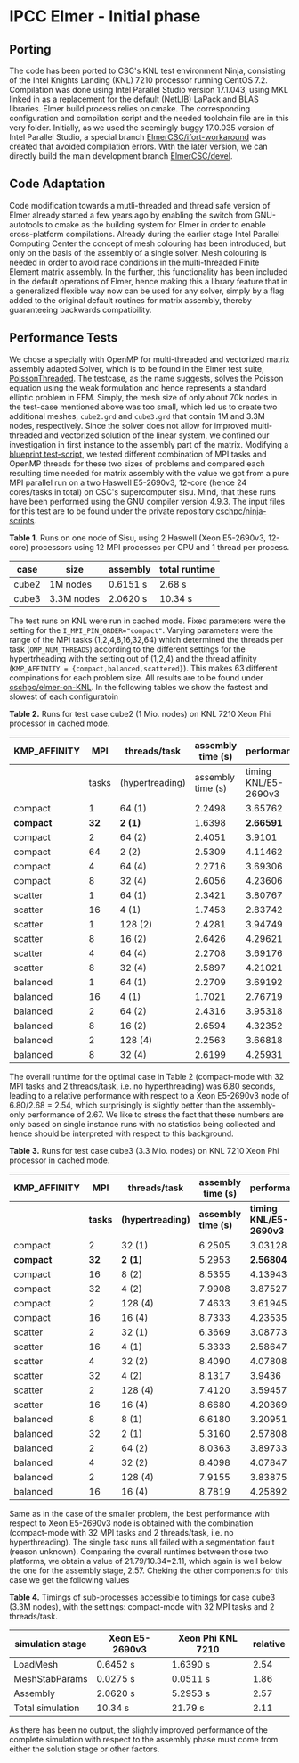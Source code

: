 # IPCC Elmer - Initial phase 

## Porting
 
The code has been ported to CSC's KNL test environment Ninja, consisting of the Intel Knights Landing
(KNL) 7210  processor running CentOS 7.2. Compilation was done using Intel Parallel Studio version 17.1.043,
using MKL linked in as a replacement for the default (NetLIB) LaPack and BLAS libraries. Elmer build process
relies on cmake. The corresponding configuration and compilation script and the needed toolchain file are in
this very folder. Initially, as we used the seemingly buggy 17.0.035 version of Intel Parallel Studio, a 
special branch [ElmerCSC/ifort-workaround](https://github.com/ElmerCSC/elmerfem/tree/ifort-workaround) 
was created that avoided compilation errors. With the later version, we can directly build the main development
branch [ElmerCSC/devel](https://github.com/ElmerCSC/elmerfem/tree/devel).

## Code Adaptation

Code modification towards a mutli-threaded and thread safe version of Elmer already started a few years ago by enabling
the switch from GNU-autotools to cmake as the building system for Elmer in order to enable cross-platform compilations.
Already during the earlier stage Intel Parallel Computing Center the concept of mesh colouring has been introduced,
but only on the basis of the assembly of a single solver. Mesh colouring is needed in order to avoid race conditions
in the multi-threaded Finite Element matrix assembly. In the further, this functionality has been included in the 
default operations of Elmer, hence making this a library feature that in a generalized flexible way now can be used for 
any solver, simply by a flag added to the original default routines for matrix assembly, thereby guaranteeing backwards
compatibility.

## Performance Tests

We chose a specially with OpenMP for multi-threaded and vectorized matrix assembly adapted Solver, which is to be
 found in the Elmer test suite, [PoissonThreaded](https://github.com/ElmerCSC/elmerfem/tree/devel/fem/tests/PoissonThreaded).
 The testcase, as the name suggests, solves the Poisson equation using the weak formulation and hence represents a standard
 elliptic problem in FEM. Simply, the mesh size of only about 70k nodes in the test-case mentioned above was too small,
 which led us to create two additional meshes, `cube2.grd` and `cube3.grd` that contain 1M and 3.3M nodes, respectively.
 Since the solver does not allow for improved multi-threaded and vectorized solution of the linear system, we confined our
 investigation in first instance to the assembly part of the matrix. Modifying a 
 [blueprint test-script](https://github.com/cschpc/ninja-scripts/tree/master/benchmarking/parametersweep), we tested different
 combination of MPI tasks and OpenMP threads for these two sizes of problems and compared each resulting time
 needed for matrix assembly with the value we got from a pure MPI parallel run on a two Haswell E5-2690v3, 12-core
 (hence 24 cores/tasks in total) on CSC's supercomputer sisu. Mind, that these runs have been performed using the GNU compiler version 4.9.3. The input files for this test are to be found under the private repository [cschpc/ninja-scripts](https://github.com/cschpc/ninja-scripts/blob/master/benchmarking/elmer/Elmer-KNL-Ninja.tar.gz).
 
**Table 1.** Runs on one node of Sisu, using 2 Haswell (Xeon E5-2690v3, 12-core) processors using 12
MPI processes per CPU and 1 thread per process.

case   | size       | assembly  | total runtime
-------|------------|-----------|---------------
 cube2 | 1M nodes   |  0.6151 s |   2.68 s
 cube3 | 3.3M nodes |  2.0620 s |  10.34 s
 
The test runs on KNL were run in cached mode. Fixed parameters were the setting for the `I_MPI_PIN_ORDER="compact"`. Varying parameters were the range of the MPI tasks (1,2,4,8,16,32,64) which determined the threads per task (`OMP_NUM_THREADS`) according to the different settings for the hypertrheading with the setting out of (1,2,4) and the thread affinity (`KMP_AFFINITY = {compact,balanced,scattered}`). This makes 63 different compinations for each problem size. All results are to be found under [cschpc/elmer-on-KNL](https://github.com/cschpc/elmer-on-KNL/blob/master/Benchmarktests.txt). In the following tables we show the fastest and slowest of each configuratoin
 
**Table 2.** Runs for test case cube2 (1 Mio. nodes) on KNL 7210 Xeon Phi processor in cached mode.

KMP_AFFINITY | MPI   | threads/task    | assembly time (s) | performance
-------------|-------|-----------------|-------------------|----------------------
             | tasks | (hypertreading) | assembly time (s) | timing KNL/E5-2690v3
compact | 1 | 64 (1) | 2.2498 | 3.65762
**compact** | **32** | **2 (1)** | 1.6398 | **2.66591**
compact | 2 | 64 (2) | 2.4051 | 3.9101
compact | 64 | 2 (2) | 2.5309 | 4.11462
compact | 4 | 64 (4) | 2.2716 | 3.69306
compact | 8 | 32 (4) | 2.6056 | 4.23606
scatter | 1 | 64 (1) | 2.3421 | 3.80767
scatter | 16 | 4 (1) | 1.7453 | 2.83742
scatter | 1 | 128 (2) | 2.4281 | 3.94749
scatter | 8 | 16 (2) | 2.6426 | 4.29621
scatter | 4 | 64 (4) | 2.2708 | 3.69176
scatter | 8 | 32 (4) | 2.5897 | 4.21021
balanced | 1 | 64 (1) | 2.2709 | 3.69192
balanced | 16 | 4 (1) | 1.7021 | 2.76719
balanced | 2 | 64 (2) | 2.4316 | 3.95318
balanced | 8 | 16 (2) | 2.6594 | 4.32352
balanced | 2 | 128 (4) | 2.2563 | 3.66818
balanced | 8 | 32 (4) | 2.6199 | 4.25931

The overall runtime for the optimal case in Table 2 (compact-mode with 32 MPI tasks and 2 threads/task, i.e. no hyperthreading) was 6.80 seconds, leading to a relative performance with respect to a Xeon E5-2690v3 node of 6.80/2.68 = 2.54, which surprisingly is slightly better than the assembly-only performance of 2.67. We like to stress the fact that these numbers are only based on single instance runs with no statistics being collected and hence should be interpreted with respect to this background.

**Table 3.** Runs for test case cube3 (3.3 Mio. nodes) on KNL 7210 Xeon Phi processor in cached mode.

KMP_AFFINITY | MPI   | threads/task    | assembly time (s) | performance
-------------|-------|-----------------|-------------------|----------------------
             | **tasks** | **(hypertreading)** | **assembly time (s)** | **timing KNL/E5-2690v3**
compact | 2 | 32 (1) | 6.2505 | 3.03128
**compact** | **32** | **2 (1)** | 5.2953 | **2.56804**
compact | 16 | 8 (2) | 8.5355 | 4.13943
compact | 32 | 4 (2) | 7.9908 | 3.87527
compact | 2 | 128 (4) | 7.4633 | 3.61945
compact | 16 | 16 (4) | 8.7333 | 4.23535
scatter | 2 | 32 (1) | 6.3669 | 3.08773
scatter | 16 | 4 (1) | 5.3333 | 2.58647
scatter | 4 | 32 (2) | 8.4090 | 4.07808
scatter | 32 | 4 (2) | 8.1317 | 3.9436
scatter | 2 | 128 (4) | 7.4120 | 3.59457
scatter | 16 | 16 (4) | 8.6680 | 4.20369
balanced | 8 | 8 (1) | 6.6180 | 3.20951
balanced | 32 | 2 (1) | 5.3160 | 2.57808
balanced | 2 | 64 (2) | 8.0363 | 3.89733
balanced | 4 | 32 (2) | 8.4098 | 4.07847
balanced | 2 | 128 (4) | 7.9155 | 3.83875
balanced | 16 | 16 (4) | 8.7819 | 4.25892

Same as in the case of the smaller problem, the best performance with respect to Xeon E5-2690v3 node is obtained with the combination (compact-mode with 32 MPI tasks and 2 threads/task, i.e. no hyperthreading). The single task runs all failed with a segmentation fault (reason unknown). Comparing the overall runtimes between those two platforms, we obtain a value of 21.79/10.34=2.11, which again is well below the one for the assembly stage, 2.57. Cheking the other components for this case we get the following values

**Table 4.** Timings of sub-processes accessible to timings for case cube3 (3.3M nodes), with the settings: compact-mode with 32 MPI tasks and 2 threads/task.

simulation stage   |   Xeon E5-2690v3     | Xeon Phi KNL 7210  | relative
-------------------|----------------------|--------------------|---------
LoadMesh           |    0.6452 s          |    1.6390 s        | 2.54
MeshStabParams     |    0.0275 s          |    0.0511 s        | 1.86
Assembly           |    2.0620 s          |    5.2953 s        | 2.57
Total simulation   |   10.34 s            |   21.79 s          | 2.11

As there has been no output, the slightly improved performance of the complete simulation with respect to the assembly phase must come from either the solution stage or other factors.


